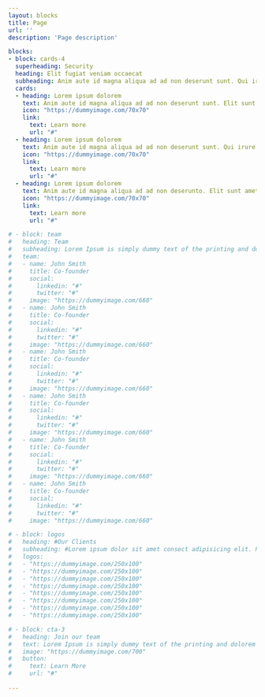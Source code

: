```yaml
---
layout: blocks
title: Page
url: ''
description: 'Page description'

blocks:
- block: cards-4
  superheading: Security
  heading: Elit fugiat veniam occaecat
  subheading: Anim aute id magna aliqua ad ad non deserunt sunt. Qui irure qui lorem cupidatat commodo. Elit sunt amet fugiat veniam occaecat fugiat aliqua ad ad non deserunt sunt.
  cards:
  - heading: Lorem ipsum dolorem
    text: Anim aute id magna aliqua ad ad non deserunt sunt. Elit sunt amet fugiat veniam occaecat fugiat aliqua ad ad non deserunt sunt.
    icon: "https://dummyimage.com/70x70"
    link:
      text: Learn more
      url: "#"
  - heading: Lorem ipsum dolorem
    text: Anim aute id magna aliqua ad ad non deserunt sunt. Qui irure qui lorem cupidatat commodo. Elit sunt amet fugiat veniam occaecat fugiat aliqua ad ad non deserunt sunt.
    icon: "https://dummyimage.com/70x70"
    link:
      text: Learn more
      url: "#"
  - heading: Lorem ipsum dolorem
    text: Anim aute id magna aliqua ad ad non deserunto. Elit sunt amet fugiat veniam occaecat fugiat aliqua ad ad non deserunt sunt.
    icon: "https://dummyimage.com/70x70"
    link:
      text: Learn more
      url: "#"

# - block: team
#   heading: Team
#   subheading: Lorem Ipsum is simply dummy text of the printing and dolorem upsumes typesetting industry.
#   team:
#   - name: John Smith
#     title: Co-founder
#     social:
#       linkedin: "#"
#       twitter: "#"
#     image: "https://dummyimage.com/660"
#   - name: John Smith
#     title: Co-founder
#     social:
#       linkedin: "#"
#       twitter: "#"
#     image: "https://dummyimage.com/660"
#   - name: John Smith
#     title: Co-founder
#     social:
#       linkedin: "#"
#       twitter: "#"
#     image: "https://dummyimage.com/660"
#   - name: John Smith
#     title: Co-founder
#     social:
#       linkedin: "#"
#       twitter: "#"
#     image: "https://dummyimage.com/660"
#   - name: John Smith
#     title: Co-founder
#     social:
#       linkedin: "#"
#       twitter: "#"
#     image: "https://dummyimage.com/660"
#   - name: John Smith
#     title: Co-founder
#     social:
#       linkedin: "#"
#       twitter: "#"
#     image: "https://dummyimage.com/660"

# - block: logos
#   heading: #Our Clients
#   subheading: #Lorem ipsum dolor sit amet consect adipisicing elit. Possimus magnam voluptatum cupiditate veritatis in accusamus quisquam.
#   logos:
#   - "https://dummyimage.com/250x100"
#   - "https://dummyimage.com/250x100"
#   - "https://dummyimage.com/250x100"
#   - "https://dummyimage.com/250x100"
#   - "https://dummyimage.com/250x100"
#   - "https://dummyimage.com/250x100"
#   - "https://dummyimage.com/250x100"
#   - "https://dummyimage.com/250x100"

# - block: cta-3
#   heading: Join our team
#   text: Lorem Ipsum is simply dummy text of the printing and dolorem upsumes typesetting industry.
#   image: "https://dummyimage.com/700"
#   button:
#     text: Learn More
#     url: "#"
  
---
```

